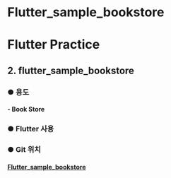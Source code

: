 # Flutter_sample_bookstore


# Flutter Practice

## 2. flutter_sample_bookstore

### ● 용도

#### - Book Store



### 	● Flutter 사용



### ● Git 위치

#### 			[Flutter_sample_bookstore](https://github.com/jyukki97/flutter_practice/tree/master/flutter_sample_bookstore)
